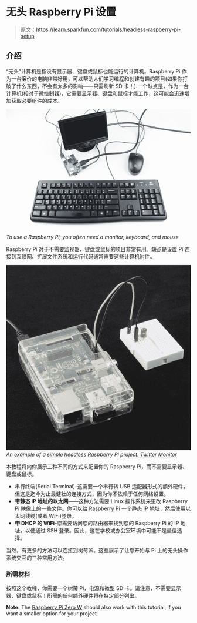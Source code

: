 # 无头 Raspberry Pi 设置

> 原文：<https://learn.sparkfun.com/tutorials/headless-raspberry-pi-setup>

## 介绍

“无头”计算机是指没有显示器、键盘或鼠标也能运行的计算机。Raspberry Pi 作为一台廉价的电脑非常好用，可以帮助人们学习编程和创建有趣的项目(如果你打破了什么东西，不会有太多的影响——只需刷新 SD 卡！).一个缺点是，作为一台计算机(相对于微控制器)，它需要显示器、键盘和鼠标才能工作，这可能会迅速增加获取必要组件的成本。

[![Raspberry Pi setup with a monitor, keyboard, and mouse](img/d51a03e4fe2cfbb70b1ef02ff12ce65b.png)](https://cdn.sparkfun.com/assets/learn_tutorials/7/6/0/Headless_RPi_Tutorial-01.jpg)*To use a Raspberry Pi, you often need a monitor, keyboard, and mouse*

Raspberry Pi 对于不需要监视器、键盘或鼠标的项目非常有用。缺点是设置 Pi 连接到互联网、扩展文件系统和运行代码通常需要这些计算机附件。

[![Headless Raspberry Pi project using just an LED](img/be35cc3902408e63eac9dc86dd659e24.png)](https://cdn.sparkfun.com/assets/learn_tutorials/7/6/0/Headless_RPi_Twitter_Monitor.jpg)*An example of a simple headless Raspberry Pi project: [Twitter Monitor](https://learn.sparkfun.com/tutorials/raspberry-pi-twitter-monitor)*

本教程将向你展示三种不同的方式来配置你的 Raspberry Pi，而不需要显示器、键盘或鼠标。

*   串行终端(Serial Terminal)-这需要一个串行转 USB 适配器形式的额外硬件，但这是迄今为止最健壮的连接方式，因为你不依赖于任何网络设置。
*   **带静态 IP 地址的以太网**——这种方法需要 Linux 操作系统来更改 Raspberry Pi 映像上的一些文件。你可以给 Raspberry Pi 一个静态 IP 地址，然后使用以太网线缆(或者 WiFi)登录。
*   **带 DHCP 的 WiFi**-您需要访问您的路由器来找到您的 Raspberry Pi 的 IP 地址，以便通过 SSH 登录。因此，这在学校或办公室环境中可能不是最佳选择。

当然，有更多的方法可以连接到树莓派。这些展示了让您开始与 Pi 上的无头操作系统交互的三种常用方法。

### 所需材料

按照这个教程，你需要一个树莓 Pi，电源和微型 SD 卡。请注意，不需要显示器、键盘或鼠标！所需的任何额外硬件将在特定部分列出。

**Note:** The [Raspberry Pi Zero W](https://www.sparkfun.com/products/14277) should also work with this tutorial, if you want a smaller option for your project.